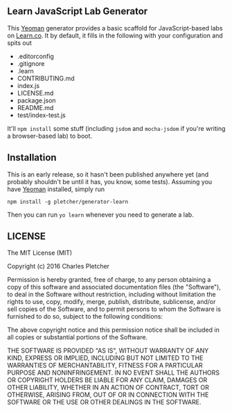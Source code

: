 Learn JavaScript Lab Generator
---

This [Yeoman](http://yeoman.io/) generator provides a basic scaffold for JavaScript-based labs on [Learn.co](https://learn.co/). It by default, it fills in the following with your configuration and spits out

- .editorconfig
- .gitignore
- .learn
- CONTRIBUTING.md
- index.js
- LICENSE.md
- package.json
- README.md
- test/index-test.js

It'll `npm install` some stuff (including `jsdom` and `mocha-jsdom` if you're writing a browser-based lab) to boot.

## Installation

This is an early release, so it hasn't been published anywhere yet (and probably shouldn't be until it has, you know, some tests). Assuming you have [Yeoman](http://yeoman.io/learning/index.html) installed, simply run

```
npm install -g pletcher/generator-learn
```

Then you can run `yo learn` whenever you need to generate a lab.

## LICENSE

The MIT License (MIT)

Copyright (c) 2016 Charles Pletcher

Permission is hereby granted, free of charge, to any person obtaining a copy of this software and associated documentation files (the "Software"), to deal in the Software without restriction, including without limitation the rights to use, copy, modify, merge, publish, distribute, sublicense, and/or sell copies of the Software, and to permit persons to whom the Software is furnished to do so, subject to the following conditions:

The above copyright notice and this permission notice shall be included in all copies or substantial portions of the Software.

THE SOFTWARE IS PROVIDED "AS IS", WITHOUT WARRANTY OF ANY KIND, EXPRESS OR IMPLIED, INCLUDING BUT NOT LIMITED TO THE WARRANTIES OF MERCHANTABILITY, FITNESS FOR A PARTICULAR PURPOSE AND NONINFRINGEMENT. IN NO EVENT SHALL THE AUTHORS OR COPYRIGHT HOLDERS BE LIABLE FOR ANY CLAIM, DAMAGES OR OTHER LIABILITY, WHETHER IN AN ACTION OF CONTRACT, TORT OR OTHERWISE, ARISING FROM, OUT OF OR IN CONNECTION WITH THE SOFTWARE OR THE USE OR OTHER DEALINGS IN THE SOFTWARE.
